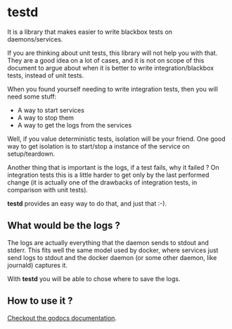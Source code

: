 # testd

It is a library that makes easier to write blackbox tests on daemons/services.

If you are thinking about unit tests, this library will not help you with that.
They are a good idea on a lot of cases, and it is not on scope of this document to
argue about when it is better to write integration/blackbox tests, instead of unit tests.

When you found yourself needing to write integration tests, then you will need some stuff:

* A way to start services
* A way to stop them
* A way to get the logs from the services

Well, if you value deterministic tests, isolation will be your friend. One good way to get isolation is
to start/stop a instance of the service on setup/teardown.

Another thing that is important is the logs, if a test fails, why it failed ? On integration tests this
is a little harder to get only by the last performed change (it is actually one of the drawbacks of integration
tests, in comparison with unit tests).

**testd** provides an easy way to do that, and just that :-).


## What would be the logs ?

The logs are actually everything that the daemon sends to stdout and stderr. This fits
well the same model used by docker, where services just send logs to stdout and the
docker daemon (or some other daemon, like journald) captures it.

With **testd** you will be able to chose where to save the logs.


## How to use it ?

[Checkout the godocs documentation](https://godoc.org/github.com/NeowayLabs/testd).
